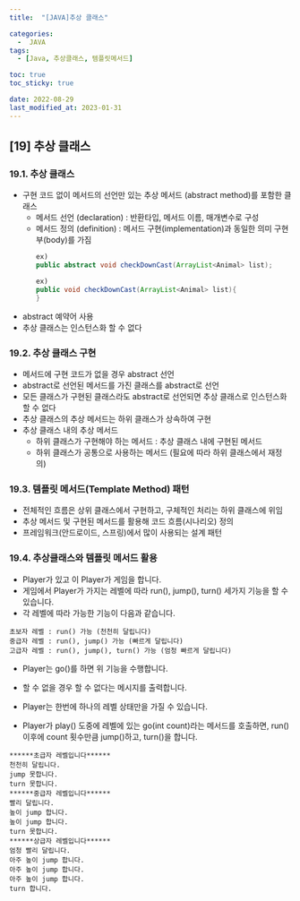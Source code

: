 ```yaml
---
title:  "[JAVA]추상 클래스" 

categories:
  -  JAVA
tags:
  - [Java, 추상클래스, 템플릿메서드]

toc: true
toc_sticky: true

date: 2022-08-29
last_modified_at: 2023-01-31
---
```

[19] 추상 클래스
----
### 19.1. 추상 클래스
- 구현 코드 없이 메서드의 선언만 있는 추상 메서드 (abstract method)를 포함한 클래스 
  - 메서드 선언 (declaration) : 반환타입, 메서드 이름, 매개변수로 구성 
  - 메서드 정의 (definition) : 메서드 구현(implementation)과 동일한 의미 구현부(body)를 가짐              
    ```java
    ex)
    public abstract void checkDownCast(ArrayList<Animal> list);     // 선언
    ```
    ```java
    ex)
    public void checkDownCast(ArrayList<Animal> list){              // 구현부가 있음.
    }                                                               //추상메서드가 아님.                                                      
    ```
- abstract 예약어 사용 
- 추상 클래스는 인스턴스화 할 수 없다

### 19.2. 추상 클래스 구현
- 메서드에 구현 코드가 없을 경우 abstract 선언 
- abstract로 선언된 메서드를 가진 클래스를 abstract로 선언 
- 모든 클래스가 구현된 클래스라도 abstract로 선언되면 추상 클래스로 인스턴스화 할 수 없다
- 추상 클래스의 추상 메서드는 하위 클래스가 상속하여 구현 
- 추상 클래스 내의 추상 메서드 
  - 하위 클래스가 구현해야 하는 메서드 : 추상 클래스 내에 구현된 메서드 
  - 하위 클래스가 공통으로 사용하는 메서드 (필요에 따라 하위 클래스에서 재정의)  

### 19.3. 템플릿 메서드(Template Method) 패턴 
- 전체적인 흐름은 상위 클래스에서 구현하고, 구체적인 처리는 하위 클래스에 위임 
- 추상 메서드 및 구현된 메서드를 활용해 코드 흐름(시나리오) 정의
- 프레임워크(안드로이드, 스프링)에서 많이 사용되는 설계 패턴 

### 19.4. 추상클래스와 템플릿 메서드 활용
- Player가 있고 이 Player가 게임을 합니다.
- 게임에서 Player가 가지는 레벨에 따라 run(), jump(), turn() 세가지 기능을 할 수 있습니다.
- 각 레벨에 따라 가능한 기능이 다음과 같습니다.

```
초보자 레벨 : run() 가능 (천천히 달립니다)
중급자 레벨 : run(), jump() 가능 (빠르게 달립니다)
고급자 레벨 : run(), jump(), turn() 가능 (엄청 빠르게 달립니다)
```

- Player는 go()를 하면 위 기능을 수행합니다.
- 할 수 없을 경우 할 수 없다는 메시지를 출력합니다.  

- Player는 한번에 하나의 레벨 상태만을 가질 수 있습니다.
- Player가 play() 도중에 레벨에 있는 go(int count)라는 메서드를 호출하면, run() 이후에 count 횟수만큼 jump()하고, turn()을 합니다. 

```
******초급자 레벨입니다******
천천히 달립니다.
jump 못합니다.
turn 못합니다.
******중급자 레벨입니다******
빨리 달립니다.
높이 jump 합니다.
높이 jump 합니다.
turn 못합니다.
******상급자 레벨입니다******
엄청 빨리 달립니다.
아주 높이 jump 합니다.
아주 높이 jump 합니다.
아주 높이 jump 합니다.
turn 합니다.
```
